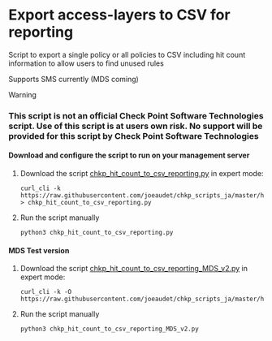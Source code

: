 # Export access-layers to CSV for reporting #

Script to export a single policy or all policies to CSV including hit count information to allow users to find unused rules

Supports SMS currently (MDS coming)

>[!WARNING]
> ### This script is not an official Check Point Software Technologies script. Use of this script is at users own risk. No support will be provided for this script by Check Point Software Technologies

#### Download and configure the script to run on your management server
1. Download the script [chkp_hit_count_to_csv_reporting.py](https://raw.githubusercontent.com/joeaudet/chkp_scripts_ja/master/hit_count_reporting/chkp_hit_count_to_csv_reporting.py) in expert mode:
    ```
    curl_cli -k https://raw.githubusercontent.com/joeaudet/chkp_scripts_ja/master/hit_count_reporting/chkp_hit_count_to_csv_reporting.py > chkp_hit_count_to_csv_reporting.py
    ```
1. Run the script manually
    ```
    python3 chkp_hit_count_to_csv_reporting.py
    ```

#### MDS Test version
1. Download the script [chkp_hit_count_to_csv_reporting_MDS_v2.py](https://raw.githubusercontent.com/joeaudet/chkp_scripts_ja/master/hit_count_reporting/chkp_hit_count_to_csv_reporting_MDS_v2.py) in expert mode:
    ```
    curl_cli -k -O https://raw.githubusercontent.com/joeaudet/chkp_scripts_ja/master/hit_count_reporting/chkp_hit_count_to_csv_reporting_MDS_v2.py
    ```
1. Run the script manually
    ```
    python3 chkp_hit_count_to_csv_reporting_MDS_v2.py
    ```